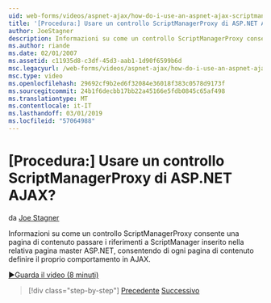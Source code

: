 ```yaml
---
uid: web-forms/videos/aspnet-ajax/how-do-i-use-an-aspnet-ajax-scriptmanagerproxy
title: '[Procedura:] Usare un controllo ScriptManagerProxy di ASP.NET AJAX? | Microsoft Docs'
author: JoeStagner
description: Informazioni su come un controllo ScriptManagerProxy consente una pagina di contenuto passare i riferimenti a ScriptManager inserito nella relativa pagina master ASP.NET, consentendo di ogni pagina dei contenuti di t...
ms.author: riande
ms.date: 02/01/2007
ms.assetid: c11935d8-c3df-45d3-aab1-1d90f6599b6d
msc.legacyurl: /web-forms/videos/aspnet-ajax/how-do-i-use-an-aspnet-ajax-scriptmanagerproxy
msc.type: video
ms.openlocfilehash: 29692cf9b2ed6f32084e36018f383c0578d9173f
ms.sourcegitcommit: 24b1f6decbb17bb22a45166e5fdb0845c65af498
ms.translationtype: MT
ms.contentlocale: it-IT
ms.lasthandoff: 03/01/2019
ms.locfileid: "57064988"
---
```

<a name="how-do-i-use-an-aspnet-ajax-scriptmanagerproxy"></a>[Procedura:] Usare un controllo ScriptManagerProxy di ASP.NET AJAX?
====================
da [Joe Stagner](https://github.com/JoeStagner)

Informazioni su come un controllo ScriptManagerProxy consente una pagina di contenuto passare i riferimenti a ScriptManager inserito nella relativa pagina master ASP.NET, consentendo di ogni pagina di contenuto definire il proprio comportamento in AJAX.

[&#9654;Guarda il video (8 minuti)](https://channel9.msdn.com/Blogs/ASP-NET-Site-Videos/how-do-i-use-an-aspnet-ajax-scriptmanagerproxy)

> [!div class="step-by-step"]
> [Precedente](how-do-i-use-the-aspnet-ajax-client-library-controls.md)
> [Successivo](how-do-i-use-the-aspnet-ajax-roundedcorners-extender.md)
